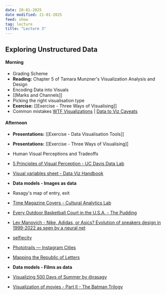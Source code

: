 ```yaml
---
date: 20-01-2025
date modified: 21-01-2025
feed: show
tag: lecture
title: "Lecture 3"
---
```


## Exploring Unstructured Data

#### Morning
- Grading Scheme
- **Reading:** Chapter 5 of Tamara Munzner's Visualization Analysis and Design
- Encoding Data into Visuals
- [[Marks and Channels]]
- Picking the right visualisation type
- **Exercise:** [[Exercise - Three Ways of Visualising]]
- Common mistakes [WTF Visualizations](https://viz.wtf/) | [Data to Viz Caveats](https://www.data-to-viz.com/caveats.html)

#### Afternoon

- **Presentations:** [[Exercise - Data Visualisation Tools]]
- **Presentations:** [[Exercise - Three Ways of Visualising]]

- Human Visual Perceptions and Tradeoffs
- [5 Principles of Visual Perception - UC Davis Data Lab](https://ucdavisdatalab.github.io/workshop_data_viz_principles/principles-of-visual-perception.html)
- [Visual variables sheet - Data Viz Handbook](https://www.dropbox.com/s/ggmmqdvnjlapke5/DVHB_VisualVariables_A3.pdf?dl=0)

- **Data models - Images as data**
- Rasagy's map of entry, exit
- [Time Magazine Covers - Cultural Analytics Lab](https://lab.culturalanalytics.info/2016/04/timeline-4535-time-magazine-covers-1923.html)
- [Every Outdoor Basketball Court in the U.S.A. - The Pudding](https://pudding.cool/2024/09/courts/)
- [Lev Manovich - Nike, Adidas, or Asics? Evolution of sneakers design in 1999-2022 as seen by a neural net](https://manovich.net/index.php/projects/using-web-data-to-reveal-22-year-history-of-sneaker-designs)
- [selfiecity](https://selfiecity.net/#intro)
- [Phototrails — Instagram Cities](https://phototrails.net/instagram-cities/)
- [Mapping the Republic of Letters](http://republicofletters.stanford.edu/)

- **Data models - Films as data**
- [Visualizing 500 Days of Summer by @rasagy](https://rasagy.in/500days/)
- [Visualization of movies - Part II - The Batman Trilogy](https://www.smartjava.org/examples/movie-viz/batman.html)

